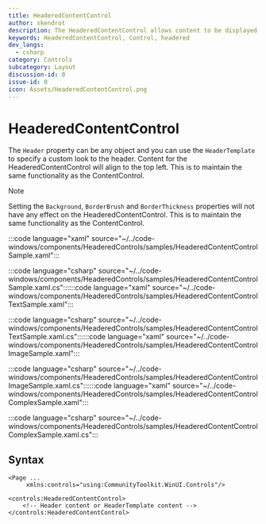 ```yaml
---
title: HeaderedContentControl
author: skendrot
description: The HeaderedContentControl allows content to be displayed with a specified header.
keywords: HeaderedContentControl, Control, headered
dev_langs:
  - csharp
category: Controls
subcategory: Layout
discussion-id: 0
issue-id: 0
icon: Assets/HeaderedContentControl.png
---
```


# HeaderedContentControl

The `Header` property can be any object and you can use the `HeaderTemplate` to specify a custom look to the header. Content for the HeaderedContentControl will align to the top left. This is to maintain the same functionality as the ContentControl.

> [!NOTE]
> Setting the `Background`, `BorderBrush` and `BorderThickness` properties will not have any effect on the HeaderedContentControl. This is to maintain the same functionality as the ContentControl.

:::code language="xaml" source="~/../code-windows/components/HeaderedControls/samples/HeaderedContentControlSample.xaml":::

:::code language="csharp" source="~/../code-windows/components/HeaderedControls/samples/HeaderedContentControlSample.xaml.cs"::::::code language="xaml" source="~/../code-windows/components/HeaderedControls/samples/HeaderedContentControlTextSample.xaml":::

:::code language="csharp" source="~/../code-windows/components/HeaderedControls/samples/HeaderedContentControlTextSample.xaml.cs"::::::code language="xaml" source="~/../code-windows/components/HeaderedControls/samples/HeaderedContentControlImageSample.xaml":::

:::code language="csharp" source="~/../code-windows/components/HeaderedControls/samples/HeaderedContentControlImageSample.xaml.cs"::::::code language="xaml" source="~/../code-windows/components/HeaderedControls/samples/HeaderedContentControlComplexSample.xaml":::

:::code language="csharp" source="~/../code-windows/components/HeaderedControls/samples/HeaderedContentControlComplexSample.xaml.cs":::

## Syntax

```xaml
<Page ...
     xmlns:controls="using:CommunityToolkit.WinUI.Controls"/>

<controls:HeaderedContentControl>
    <!-- Header content or HeaderTemplate content -->
</controls:HeaderedContentControl>
```

